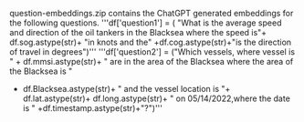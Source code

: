 question-embeddings.zip contains the ChatGPT generated embeddings for the following questions.
'''df['question1'] = (
    "What is the average speed and direction of the oil tankers in the Blacksea where the speed is"+
    df.sog.astype(str)+ "in knots and the" +df.cog.astype(str)+"is the direction of travel in degrees")'''
'''df['question2'] = ("Which vessels, where vessel is " + df.mmsi.astype(str)+ " are in the area of the Blacksea where the area of the Blacksea is "
 + df.Blacksea.astype(str)+ " and the vessel location is "+ df.lat.astype(str)+ df.long.astype(str)+ " on 05/14/2022,where the date is " +df.timestamp.astype(str)+"?")'''
 
